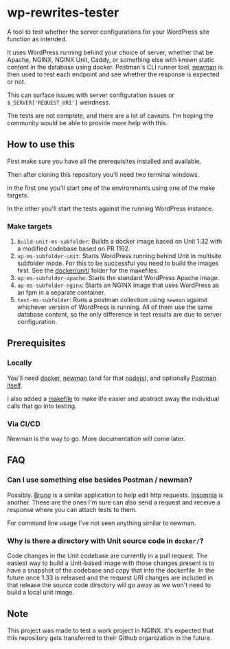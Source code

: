# wp-rewrites-tester

A tool to test whether the server configurations for your WordPress site function as intended.

It uses WordPress running behind your choice of server, whether that be Apache, NGINX, NGINX Unit, Caddy, or something else with known static content in the database using docker. Postman's CLI runner tool, [newman](https://github.com/postmanlabs/newman) is then used to test each endpoint and see whether the response is expected or not.

This can surface issues with server configuration issues or `$_SERVER['REQUEST_URI']` weirdness.

The tests are not complete, and there are a lot of caveats. I'm hoping the community would be able to provide more help with this.

## How to use this

First make sure you have all the prerequisites installed and available.

Then after cloning this repository you'll need two terminal windows.

In the first one you'll start one of the environments using one of the make targets.

In the other you'll start the tests against the running WordPress instance.

### Make targets

1. `build-unit-ms-subfolder`: Builds a docker image based on Unit 1.32 with a modified codebase based on PR 1162.
1. `up-ms-subfolder-unit`: Starts WordPress running behind Unit in multisite subfolder mode. For this to be successful you need to build the images first. See the [docker/unit/](docker/unit/) folder for the makefiles.
1. `up-ms-subfolder-apache`: Starts the standard WordPress Apache image.
1. `up-ms-subfolder-nginx`: Starts an NGINX image that uses WordPress as an fpm in a separate container.
1. `test-ms-subfolder`: Runs a postman collection using `newman` against whichever version of WordPress is running. All of them use the same database content, so the only difference in test results are due to server configuration.

## Prerequisites

### Locally

You'll need [docker](https://docker.com), [newman](https://github.com/postmanlabs/newman) (and for that [nodejs](https://nodejs.org)), and optionally [Postman itself](https://www.postman.com/).

I also added a [makefile](makefile) to make life easier and abstract away the individual calls that go into testing.

### Via CI/CD

Newman is the way to go. More documentation will come later.

## FAQ

### Can I use something else besides Postman / newman?

Possibly. [Bruno](https://www.usebruno.com/) is a similar application to help edit http requests. [Insomnia](https://insomnia.rest/) is another. These are the ones I'm sure can also send a request and receive a response where you can attach tests to them.

For command line usage I've not seen anything similar to newman.

### Why is there a directory with Unit source code in `docker/`?

Code changes in the Unit codebase are currently in a pull request. The easiest way to build a Unit-based image with those changes present is to have a snapshot of the codebase and copy that into the dockerfile. In the future once 1.33 is released and the request URI changes are included in that release the source code directory will go away as we won't need to build a local unit image.

## Note

This project was made to test a work project in NGINX. It's expected that this repository gets transferred to their Github organization in the future.
